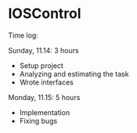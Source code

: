 # IOSControl

Time log:

Sunday, 11.14: 3 hours
  * Setup project
  * Analyzing and estimating the task
  * Wrote interfaces

Monday, 11.15: 5 hours
  * Implementation
  * Fixing bugs
